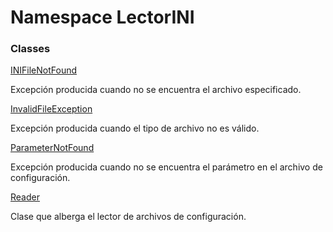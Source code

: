 # <a id="LectorINI"></a> Namespace LectorINI

### Classes

 [INIFileNotFound](LectorINI.INIFileNotFound.md)

Excepción producida cuando no se encuentra el archivo especificado.

 [InvalidFileException](LectorINI.InvalidFileException.md)

Excepción producida cuando el tipo de archivo no es válido.

 [ParameterNotFound](LectorINI.ParameterNotFound.md)

Excepción producida cuando no se encuentra el parámetro en el archivo de configuración.

 [Reader](LectorINI.Reader.md)

Clase que alberga el lector de archivos de configuración.

